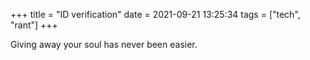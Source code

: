 +++
title = "ID verification"
date = 2021-09-21 13:25:34
tags = ["tech", "rant"]
+++

Giving away your soul has never been easier.
